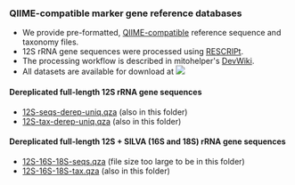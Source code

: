 ### QIIME-compatible marker gene reference databases
- We provide pre-formatted, [QIIME-compatible](https://docs.qiime2.org/2023.9/data-resources/) reference sequence and taxonomy files. 
- 12S rRNA gene sequences were processed using [RESCRIPt](https://github.com/bokulich-lab/RESCRIPt). 
- The processing workflow is described in mitohelper's [DevWiki](https://github.com/aomlomics/mitohelper/wiki/9.-Creating-QIIME-compatible-reference-databases).
- All datasets are available for download at [<img src=https://zenodo.org/badge/DOI/10.5281/zenodo.11494903.svg>](https://doi.org/10.5281/zenodo.10655481)

#### Dereplicated full-length 12S rRNA gene sequences
- [12S-seqs-derep-uniq.qza](https://doi.org/10.5281/zenodo.11494903) (also in this folder)
- [12S-tax-derep-uniq.qza](https://doi.org/10.5281/zenodo.11494903) (also in this folder)

#### Dereplicated full-length 12S + SILVA (16S and 18S) rRNA gene sequences
- [12S-16S-18S-seqs.qza](https://doi.org/10.5281/zenodo.11494903) (file size too large to be in this folder)
- [12S-16S-18S-tax.qza](https://doi.org/10.5281/zenodo.11494903) (also in this folder)

